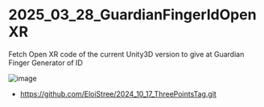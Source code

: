 # 2025_03_28_GuardianFingerIdOpenXR
Fetch Open XR code of the current Unity3D version to give at Guardian Finger Generator of ID

![image](https://github.com/user-attachments/assets/5f2b78e7-064d-47a8-b6a2-92b5bbce32b3)
- https://github.com/EloiStree/2024_10_17_ThreePointsTag.git
